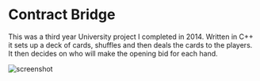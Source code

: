 # Contract Bridge

This was a third year University project I completed in 2014. Written in C++ it sets up a deck of cards, shuffles and then deals the cards to the players. It then decides on who will make the opening bid for each hand.


![screenshot](https://raw.githubusercontent.com/shammill/Contract-Bridge-Card-Game/master/screenshot.png)
